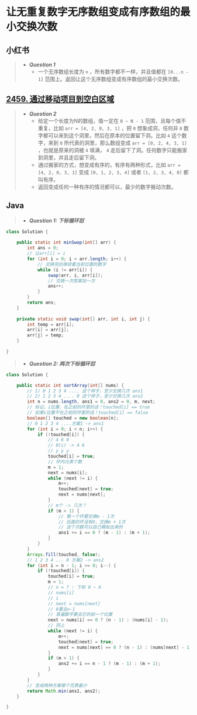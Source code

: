 # 让无重复数字无序数组变成有序数组的最小交换次数

## 小红书

> - ***Question 1***
>   - 一个无序数组长度为 `n` ，所有数字都不一样，并且值都在 `[0...n - 1]` 范围上。返回让这个无序数组变成有序数组的最小交换次数。

## [2459. 通过移动项目到空白区域](https://leetcode.cn/problems/sort-array-by-moving-items-to-empty-space/)

> - ***Question 2***
>   - 给定一个长度为N的数组，值一定在 `0 ~ N - 1` 范围，且每个值不重复，比如 `arr = [4, 2, 0, 3, 1]` ，把 `0` 想象成洞，任何非 `0` 数字都可以来到这个洞里，然后在原本的位置留下洞。比如 `4` 这个数字，来到 `0` 所代表的洞里，那么数组变成 `arr = [0, 2, 4, 3, 1]` ，也就是原来的洞被 `4` 填满， `4` 走后留下了洞。任何数字只能搬家到洞里，并且走后留下洞。
>   - 通过搬家的方式，想变成有序的，有序有两种形式，比如 `arr = [4, 2, 0, 3, 1]` 变成 `[0, 1, 2, 3, 4]` 或者 `[1, 2, 3, 4, 0]` 都叫有序。
>   - 返回变成任何一种有序的情况都可以，最少的数字搬动次数。

## Java

> - ***Question 1: 下标循环怼***

```java
class Solution {
    
    public static int minSwap(int[] arr) {
        int ans = 0;
        // 让arr[i] = i
        for (int i = 0; i < arr.length; i++) {
            // 交换完后继续看当前位置的数字
            while (i != arr[i]) {
                swap(arr, i, arr[i]);
                // 交换一次答案加一次
                ans++;
            }
        }
        return ans;
    }
    
    private static void swap(int[] arr, int i, int j) {
        int temp = arr[i];
        arr[i] = arr[j];
        arr[j] = temp;
    }
    
}
```

> - ***Question 2: 两次下标循环怼***

```java
class Solution {

    public static int sortArray(int[] nums) {
        // 1) 0 1 2 3 4 .... 这个样子，至少交换几次 ans1
        // 2) 1 2 3 4 .... 0 这个样子，至少交换几次 ans2
        int n = nums.length, ans1 = 0, ans2 = 0, m, next;
        // 标记，i位置，在之前的环里的话！touched[i] == true
        // 如果i位置不在之前的环里的话！touched[i] == false
        boolean[] touched = new boolean[n];
        // 0 1 2 3 4 ....方案1 -> ans1
        for (int i = 0; i < n; i++) {
            if (!touched[i]) {
                // 4 6 0
                // 0(i) -> 4 6
                // y y y
                touched[i] = true;
                // 环内元素个数
                m = 1;
                next = nums[i];
                while (next != i) {
                    m++;
                    touched[next] = true;
                    next = nums[next];
                }
                // m个 -> 几次？
                if (m > 1) {
                    // 第一个环要交换m - 1次
                    // 后面的环没有0，交换m + 1次
                    // 这个次数可以自己模拟出来的
                    ans1 += i == 0 ? (m - 1) : (m + 1);
                }
            }
        }
        Arrays.fill(touched, false);
        // 1 2 3 4 ... 0 方案2 -> ans2
        for (int i = n - 1; i >= 0; i--) {
            if (!touched[i]) {
                touched[i] = true;
                m = 1;
                // n = 7 : 下标 0 ~ 6
                // nums[i]
                // i
                // next = nums[next]
                // 0要去n-1
                // 普遍数字要去它的前一个位置
                next = nums[i] == 0 ? (n - 1) : (nums[i] - 1);
                // 同上
                while (next != i) {
                    m++;
                    touched[next] = true;
                    next = nums[next] == 0 ? (n - 1) : (nums[next] - 1);
                }
                if (m > 1) {
                    ans2 += i == n - 1 ? (m - 1) : (m + 1);
                }
            }
        }
        // 变成两种方案哪个花费最少
        return Math.min(ans1, ans2);
    }

}
```
